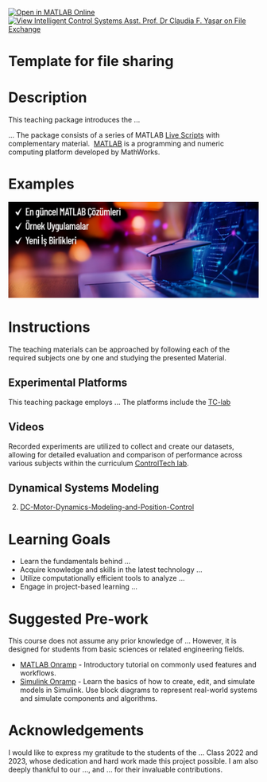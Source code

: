 
[![Open in MATLAB Online](https://www.mathworks.com/images/responsive/global/open-in-matlab-online.svg)](https://matlab.mathworks.com/open/fileexchange/v1?id=168166)
[![View Intelligent Control Systems Asst. Prof. Dr Claudia F. Yaşar on File Exchange](https://www.mathworks.com/matlabcentral/images/matlab-file-exchange.svg)](https://www.mathworks.com/matlabcentral/fileexchange/168166-intelligent-control-systems-course-curriculum)

# Template for file sharing

# Description

This teaching package introduces the ...

... The package consists of a series of MATLAB [Live Scripts](https://www.mathworks.com/products/matlab/live-editor.html) with complementary material. 
[MATLAB](https://www.mathworks.com/products/matlab.html) is a programming and numeric computing platform developed by MathWorks.

# Examples 

<img src="Fig1.jpg" width="900">

# Instructions
The teaching materials can be approached by following each of the required subjects one by one and studying the presented Material.

## Experimental Platforms
This teaching package employs ...
The platforms include the [TC-lab](https://apmonitor.com/pdc/index.php/Main/ArduinoTemperatureControl) 

## Videos 
Recorded experiments are utilized to collect and create our datasets, allowing for detailed evaluation and comparison of performance across various subjects within the curriculum 
[ControlTech lab](https://www.youtube.com/channel/UC4HUYU5zKblBf-LD-CjEDWA).

## Dynamical Systems Modeling
2. [DC-Motor-Dynamics-Modeling-and-Position-Control](https://www.mathworks.com/matlabcentral/fileexchange/164976-dc-motor-dynamics-modeling-and-position-control)

# Learning Goals
- Learn the fundamentals behind ...
- Acquire knowledge and skills in the latest technology ...
- Utilize computationally efficient tools to analyze ...
- Engage in project-based learning ...

# Suggested Pre-work
This course does not assume any prior knowledge of ... However, it is designed for students from basic sciences or related engineering fields.
- [MATLAB Onramp](https://matlabacademy.mathworks.com/details/matlab-onramp/gettingstarted) - Introductory tutorial on commonly used features and workflows.
- [Simulink Onramp](https://matlabacademy.mathworks.com/details/simulink-onramp/simulink) - Learn the basics of how to create, edit, and simulate models in Simulink. 
Use block diagrams to represent real-world systems and simulate components and algorithms.

# Acknowledgements
I would like to express my gratitude to the students of the ...
Class 2022 and 2023, whose dedication and hard work made this project possible. 
I am also deeply thankful to our ..., and ... for their invaluable contributions.
